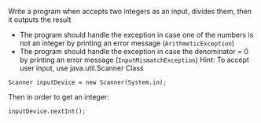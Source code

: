 Write a program when accepts two integers as an input, divides them, then it outputs the result
- The program should handle the exception in case one of the numbers is not an integer by printing an error message (`ArithmeticException`)
- The program should handle the exception in case the denominator = 0 by printing an error message (`InputMismatchException`)
Hint: To accept user input, use java.util.Scanner Class

```
Scanner inputDevice = new Scanner(System.in);
```

Then in order to get an integer:

```
inputDevice.nextInt();
```

